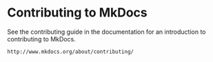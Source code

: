 # Contributing to MkDocs

See the contributing guide in the documentation for an
introduction to contributing to MkDocs.

    http://www.mkdocs.org/about/contributing/
